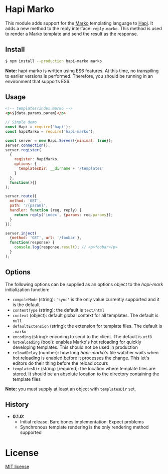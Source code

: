 # Hapi Marko

This module adds support for the [Marko][marko] templating language to
[Hapi][hapi]. It adds a new method to the reply interface: `reply.marko`. This
method is used to render a Marko template and send the result as the response.

## Install

```bash
$ npm install --production hapi-marko marko
```

**Note:** hapi-marko is written using ES6 features. At this time, no
transpiling to earlier versions is performed. Therefore, you should be running
in an environment that supports ES6.

## Usage

```html
<!-- templates/index.marko -->
<p>${data.params.param}</p>
```

```javascript
// Simple demo
const Hapi = require('hapi');
const hapiMarko = require('hapi-marko');

const server = new Hapi.Server({minimal: true});
server.connection();
server.register(
  {
    register: hapiMarko,
    options: {
      templatesDir: __dirname + '/templates'
    }
  },
  function(){}
);

server.route({
  method: 'GET',
  path: '/{param}',
  handler: function (req, reply) {
    return reply('index', {params: req.params});
  }
});

server.inject(
  {method: 'GET', url: '/foobar'},
  function(response) {
    console.log(response.result); // <p>foobar</p>
  }
);
```

## Options

The following options can be supplied as an options object to the *hapi-mark*
initialization function:

* `compileMode` (string): `'sync'` is the only value currently supported and
  it is the default
* `contentType` (string): the default is `text/html`
* `context` (object): default global context for all templates. The default
  is `null`
* `defaultExtension` (string): the extension for template files. The default
  is `.marko`
* `encoding` (string): encoding to send to the client. The default is `utf8`
* `hotReloading` (bool): enables Marko's hot reloading for quickly developing
  templates. This should not be used in production
* `reloadDelay` (number): how long *hapi-marko*'s file watcher waits when
  hot reloading is enabled before it processes the change. This let's editors
  do their thing before the reload occurs
* `templatesDir` (string) [required]: the location where template files are
stored. It should be an absolute location to the directory containing the
template files

**Note:** you must supply at least an object with `templatesDir` set.

## History

+ **0.1.0:**
    + Initial release. Bare bones implementation. Expect problems
    + Synchronous template rendering is the only rendering method supported

# License

[MIT license](http://jsumners.mit-license.org/)

[marko]: https://github.com/raptorjs/marko
[hapi]: http://hapijs.com/
[vision]: https://github.com/hapijs/vision
